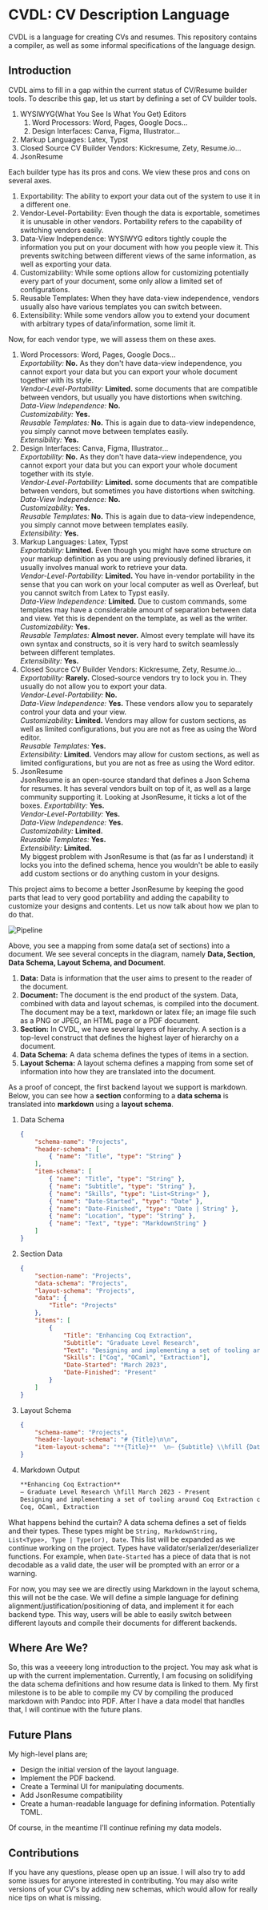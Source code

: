 # CVDL: CV Description Language

CVDL is a language for creating CVs and resumes. This repository contains a compiler, as well as some informal specifications of the language design.

## Introduction

CVDL aims to fill in a gap within the current status of CV/Resume builder tools. To describe this gap, let us start by defining a set of
CV builder tools.

1. WYSIWYG(What You See Is What You Get) Editors
   1. Word Processors: Word, Pages, Google Docs...
   2. Design Interfaces: Canva, Figma, Illustrator...
2. Markup Languages: Latex, Typst
3. Closed Source CV Builder Vendors: Kickresume, Zety, Resume.io...
4. JsonResume

Each builder type has its pros and cons. We view these pros and cons on several axes.

1. Exportability: The ability to export your data out of the system to use it in a different one.
2. Vendor-Level-Portability: Even though the data is exportable, sometimes it is unusable in other vendors. Portability
    refers to the capability of switching vendors easily.
3. Data-View Independence: WYSIWYG editors tightly couple the information you put on your document with how you
    people view it. This prevents switching between different views of the same information, as well as exporting
    your data.
4. Customizability: While some options allow for customizing potentially every part of your document, some only
    allow a limited set of configurations.
5. Reusable Templates: When they have data-view independence, vendors usually also have various templates you can switch
    between.
6. Extensibility: While some vendors allow you to extend your document with arbitrary types of data/information, some
    limit it.

Now, for each vendor type, we will assess them on these axes.

1. Word Processors: Word, Pages, Google Docs...  
    *Exportability:* **No.** As they don't have data-view independence, you cannot export your data but you can export your whole document
    together with its style.  
    *Vendor-Level-Portability:* **Limited.** some documents that are compatible between vendors, but usually you have distortions
    when switching.  
    *Data-View Independence:* **No.**  
    *Customizability:* **Yes.**  
    *Reusable Templates:* **No.** This is again due to data-view independence, you simply cannot move between templates easily.  
    *Extensibility:* **Yes.**
2. Design Interfaces: Canva, Figma, Illustrator...  
    *Exportability:* **No.** As they don't have data-view independence, you cannot export your data but you can export your whole document
    together with its style.  
    *Vendor-Level-Portability:* **Limited.** some documents that are compatible between vendors, but sometimes you have distortions
    when switching.  
    *Data-View Independence:* **No.**  
    *Customizability:* **Yes.**  
    *Reusable Templates:* **No.** This is again due to data-view independence, you simply cannot move between templates easily.  
    *Extensibility:* **Yes.**
3. Markup Languages: Latex, Typst  
    *Exportability:* **Limited.** Even though you might have some structure on your markup definition as you are using previously
    defined libraries, it usually involves manual work to retrieve your data.  
    *Vendor-Level-Portability:* **Limited.** You have in-vendor portability in the sense that you can work on your local computer as well as Overleaf, but you cannot switch from Latex to Typst easily.  
    *Data-View Independence:* **Limited.** Due to custom commands, some templates may have a considerable amount of separation between data and view. Yet this is dependent on the template, as well as the writer.  
    *Customizability:* **Yes.**  
    *Reusable Templates:* **Almost never.** Almost every template will have its own syntax and constructs, so it is very hard to switch
    seamlessly between different templates.  
    *Extensibility:* **Yes.**  
4. Closed Source CV Builder Vendors: Kickresume, Zety, Resume.io...  
    *Exportability:* **Rarely.** Closed-source vendors try to lock you in. They usually do not allow you to export your data.  
    *Vendor-Level-Portability:* **No.**  
    *Data-View Independence:* **Yes.** These vendors allow you to separately control your data and your view.  
    *Customizability:* **Limited.** Vendors may allow for custom sections, as well as limited configurations, but you are not as free as
    using the Word editor.  
    *Reusable Templates:* **Yes.**  
    *Extensibility:* **Limited.** Vendors may allow for custom sections, as well as limited configurations, but you are not as free as
    using the Word editor.
5. JsonResume  
    JsonResume is an open-source standard that defines a Json Schema for resumes. It has several vendors built on top of it,
    as well as a large community supporting it. Looking at JsonResume, it ticks a lot of the boxes.
    *Exportability:* **Yes.**  
    *Vendor-Level-Portability:* **Yes.**  
    *Data-View Independence:* **Yes.**  
    *Customizability:* **Limited.**  
    *Reusable Templates:* **Yes.**  
    *Extensibility:* **Limited.**  
    My biggest problem with JsonResume is that (as far as I understand) it locks you into the defined schema, hence you wouldn't
    be able to easily add custom sections or do anything custom in your designs.

This project aims to become a better JsonResume by keeping the good parts that lead to very good portability and adding
the capability to customize your designs and contents. Let us now talk about how we plan to do that.

![Pipeline](image.png)

Above, you see a mapping from some data(a set of sections) into a document. We see several
concepts in the diagram, namely **Data, Section, Data Schema, Layout Schema, and Document**.

1. **Data:** Data is information that the user aims to present to the reader of the document.
2. **Document:** The document is the end product of the system. Data, combined with data and layout schemas, is compiled into the document. The document may be a text, markdown or latex file; an image file such as a PNG or JPEG, an HTML page or a PDF document.
3. **Section:** In CVDL, we have several layers of hierarchy. A section is a top-level construct that defines the highest layer of hierarchy on a document.
4. **Data Schema:** A data schema defines the types of items in a section.
5. **Layout Schema:** A layout schema defines a mapping from some set of information into how they are translated into the document.

As a proof of concept, the first backend layout we support is markdown. Below, you can see how a **section** conforming to a **data schema** is translated into **markdown** using a **layout schema**.

1. Data Schema  

    ```json
    {
        "schema-name": "Projects",
        "header-schema": [
            { "name": "Title", "type": "String" }
        ],
        "item-schema": [
            { "name": "Title", "type": "String" },
            { "name": "Subtitle", "type": "String" },
            { "name": "Skills", "type": "List<String>" },
            { "name": "Date-Started", "type": "Date" },
            { "name": "Date-Finished", "type": "Date | String" },
            { "name": "Location", "type": "String" },
            { "name": "Text", "type": "MarkdownString" }
        ]
    }
    ```

2. Section Data

    ```json
    {
        "section-name": "Projects",
        "data-schema": "Projects",
        "layout-schema": "Projects",
        "data": {
            "Title": "Projects"
        },
        "items": [
            {
                "Title": "Enhancing Coq Extraction",
                "Subtitle": "Graduate Level Research",
                "Text": "Designing and implementing a set of tooling around Coq Extraction capabilities for improving user experience for working with hybrid Coq-OCaml code bases.",
                "Skills": ["Coq", "OCaml", "Extraction"],
                "Date-Started": "March 2023",
                "Date-Finished": "Present"
            }
        ]
    }
    ```

3. Layout Schema

    ```json
    {
        "schema-name": "Projects",
        "header-layout-schema": "# {Title}\n\n",
        "item-layout-schema": "**{Title}**  \n— {Subtitle} \\hfill {Date-Started} - {Date-Finished}  \n{Text}  \n{Skills}\n\n"
    }
    ```

4. Markdown Output

    ```markdown
    **Enhancing Coq Extraction**  
    — Graduate Level Research \hfill March 2023 - Present  
    Designing and implementing a set of tooling around Coq Extraction capabilities for improving user experience for working with hybrid Coq-OCaml code bases.  
    Coq, OCaml, Extraction
    ```

What happens behind the curtain? A data schema defines a set of fields and their types. These types
might be `String, MarkdownString, List<Type>, Type | Type(or), Date`. This list will be expanded as
we continue working on the project. Types have validator/serializer/deserializer functions. For example,
when `Date-Started` has a piece of data that is not decodable as a valid date, the user will be prompted
with an error or a warning.

For now, you may see we are directly using Markdown in the layout schema, this will not be the case. We will
define a simple language for defining alignment/justification/positioning of data, and implement it for each backend type. This way, users will be able to easily switch between different layouts and compile their documents for different backends.

## Where Are We?

So, this was a veeeery long introduction to the project. You may ask what is up with the current implementation. Currently, I am focusing on solidifying the data schema definitions and how resume data is linked to them. My first milestone is to be able to compile my CV by compiling the produced markdown with Pandoc into PDF. After I have a data model that handles that, I will continue with the future plans.

## Future Plans

My high-level plans are;

- Design the initial version of the layout language.
- Implement the PDF backend.
- Create a Terminal UI for manipulating documents.
- Add JsonResume compatibility
- Create a human-readable language for defining information. Potentially TOML.
  
Of course, in the meantime I'll continue refining my data models.

## Contributions

If you have any questions, please open up an issue. I will also try to add some issues for anyone interested
in contributing. You may also write versions of your CV's by adding new schemas, which would allow for really nice tips on what is missing.
